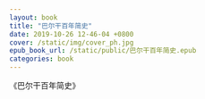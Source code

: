 ```yaml
---
layout: book
title: "巴尔干百年简史"
date: 2019-10-26 12-46-04 +0800
cover: /static/img/cover_ph.jpg
epub_book_url: /static/public/巴尔干百年简史.epub
categories: book
---
```


《巴尔干百年简史》